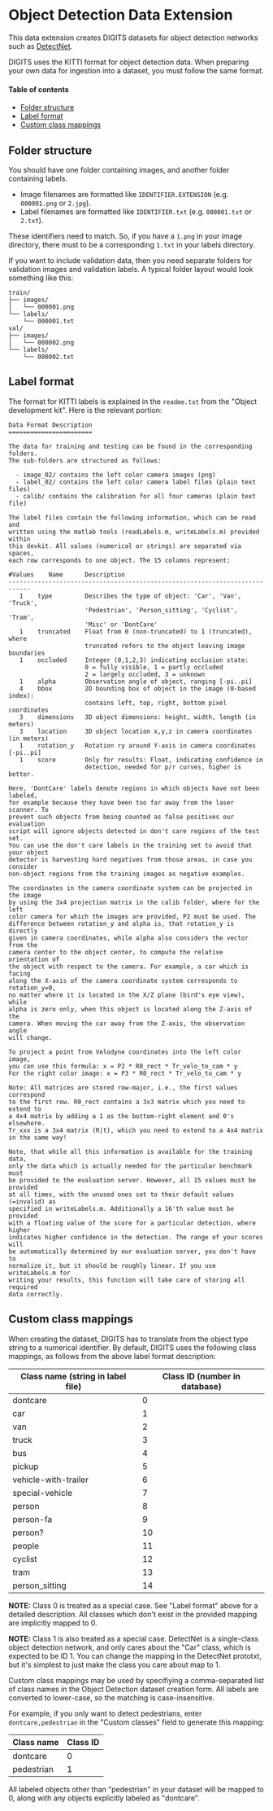 # Object Detection Data Extension

This data extension creates DIGITS datasets for object detection networks such as [DetectNet](https://github.com/NVIDIA/caffe/tree/caffe-0.15/examples/kitti).

DIGITS uses the KITTI format for object detection data.
When preparing your own data for ingestion into a dataset, you must follow the same format.

#### Table of contents

* [Folder structure](#folder-structure)
* [Label format](#label-format)
* [Custom class mappings](#custom-class-mappings)

## Folder structure

You should have one folder containing images, and another folder containing labels.

* Image filenames are formatted like `IDENTIFIER.EXTENSION` (e.g. `000001.png` or `2.jpg`).
* Label filenames are formatted like `IDENTIFIER.txt` (e.g. `000001.txt` or `2.txt`).

These identifiers need to match.
So, if you have a `1.png` in your image directory, there must to be a corresponding `1.txt` in your labels directory.

If you want to include validation data, then you need separate folders for validation images and validation labels.
A typical folder layout would look something like this:
```
train/
├── images/
│   └── 000001.png
└── labels/
    └── 000001.txt
val/
├── images/
│   └── 000002.png
└── labels/
    └── 000002.txt
```

## Label format

The format for KITTI labels is explained in the `readme.txt` from the "Object development kit".
Here is the relevant portion:
```
Data Format Description
=======================

The data for training and testing can be found in the corresponding folders.
The sub-folders are structured as follows:

  - image_02/ contains the left color camera images (png)
  - label_02/ contains the left color camera label files (plain text files)
  - calib/ contains the calibration for all four cameras (plain text file)

The label files contain the following information, which can be read and
written using the matlab tools (readLabels.m, writeLabels.m) provided within
this devkit. All values (numerical or strings) are separated via spaces,
each row corresponds to one object. The 15 columns represent:

#Values    Name      Description
----------------------------------------------------------------------------
   1    type         Describes the type of object: 'Car', 'Van', 'Truck',
                     'Pedestrian', 'Person_sitting', 'Cyclist', 'Tram',
                     'Misc' or 'DontCare'
   1    truncated    Float from 0 (non-truncated) to 1 (truncated), where
                     truncated refers to the object leaving image boundaries
   1    occluded     Integer (0,1,2,3) indicating occlusion state:
                     0 = fully visible, 1 = partly occluded
                     2 = largely occluded, 3 = unknown
   1    alpha        Observation angle of object, ranging [-pi..pi]
   4    bbox         2D bounding box of object in the image (0-based index):
                     contains left, top, right, bottom pixel coordinates
   3    dimensions   3D object dimensions: height, width, length (in meters)
   3    location     3D object location x,y,z in camera coordinates (in meters)
   1    rotation_y   Rotation ry around Y-axis in camera coordinates [-pi..pi]
   1    score        Only for results: Float, indicating confidence in
                     detection, needed for p/r curves, higher is better.

Here, 'DontCare' labels denote regions in which objects have not been labeled,
for example because they have been too far away from the laser scanner. To
prevent such objects from being counted as false positives our evaluation
script will ignore objects detected in don't care regions of the test set.
You can use the don't care labels in the training set to avoid that your object
detector is harvesting hard negatives from those areas, in case you consider
non-object regions from the training images as negative examples.

The coordinates in the camera coordinate system can be projected in the image
by using the 3x4 projection matrix in the calib folder, where for the left
color camera for which the images are provided, P2 must be used. The
difference between rotation_y and alpha is, that rotation_y is directly
given in camera coordinates, while alpha also considers the vector from the
camera center to the object center, to compute the relative orientation of
the object with respect to the camera. For example, a car which is facing
along the X-axis of the camera coordinate system corresponds to rotation_y=0,
no matter where it is located in the X/Z plane (bird's eye view), while
alpha is zero only, when this object is located along the Z-axis of the
camera. When moving the car away from the Z-axis, the observation angle
will change.

To project a point from Velodyne coordinates into the left color image,
you can use this formula: x = P2 * R0_rect * Tr_velo_to_cam * y
For the right color image: x = P3 * R0_rect * Tr_velo_to_cam * y

Note: All matrices are stored row-major, i.e., the first values correspond
to the first row. R0_rect contains a 3x3 matrix which you need to extend to
a 4x4 matrix by adding a 1 as the bottom-right element and 0's elsewhere.
Tr_xxx is a 3x4 matrix (R|t), which you need to extend to a 4x4 matrix
in the same way!

Note, that while all this information is available for the training data,
only the data which is actually needed for the particular benchmark must
be provided to the evaluation server. However, all 15 values must be provided
at all times, with the unused ones set to their default values (=invalid) as
specified in writeLabels.m. Additionally a 16'th value must be provided
with a floating value of the score for a particular detection, where higher
indicates higher confidence in the detection. The range of your scores will
be automatically determined by our evaluation server, you don't have to
normalize it, but it should be roughly linear. If you use writeLabels.m for
writing your results, this function will take care of storing all required
data correctly.
```

## Custom class mappings

When creating the dataset, DIGITS has to translate from the object type string to a numerical identifier.
By default, DIGITS uses the following class mappings, as follows from the above label format description:

Class name (string in label file) | Class ID (number in database)
---------- | ---
dontcare | 0
car | 1
van | 2
truck | 3
bus | 4
pickup | 5
vehicle-with-trailer | 6
special-vehicle | 7
person | 8
person-fa | 9
person? | 10
people | 11
cyclist | 12
tram | 13
person_sitting | 14

**NOTE:** Class 0 is treated as a special case.
See "Label format" above for a detailed description.
All classes which don't exist in the provided mapping are implicitly mapped to 0.

**NOTE:** Class 1 is also treated as a special case.
DetectNet is a single-class object detection network, and only cares about the "Car" class, which is expected to be ID 1.
You can change the mapping in the DetectNet prototxt, but it's simplest to just make the class you care about map to 1.

Custom class mappings may be used by specifiying a comma-separated list of class names in the Object Detection dataset creation form.
All labels are converted to lower-case, so the matching is case-insensitive.

For example, if you only want to detect pedestrians, enter `dontcare,pedestrian` in the "Custom classes" field to generate this mapping:

Class name | Class ID
---------- | ---
dontcare | 0
pedestrian | 1

All labeled objects other than "pedestrian" in your dataset will be mapped to 0, along with any objects explicitly labeled as "dontcare".
